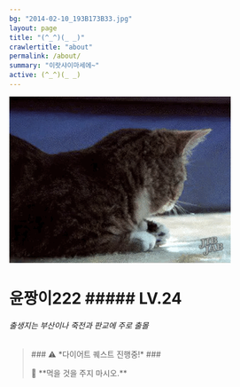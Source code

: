 ```yaml
---
bg: "2014-02-10_193B173B33.jpg"
layout: page
title: "(^_^)(_ _)"
crawlertitle: "about"
permalink: /about/
summary: "이랏샤이마세에~"
active: (^_^)(_ _)
---
```



![크아앙 이미지](/assets/images/KakaoTalk_Photo_2017-08-12-15-36-54.gif)

# 윤짱이222 ##### LV.24 
###### 출생지는 부산이나 죽전과 판교에 주로 출몰 




> <p> ### ⚠️ *다이어트 퀘스트 진행중!* ### </p> 🚫 **먹을 것을 주지 마시오.** 
